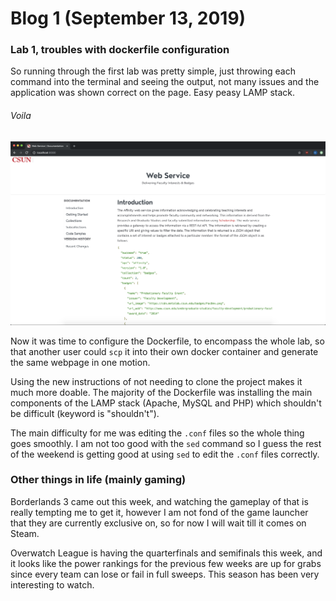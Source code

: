 # Blog 1 (September 13, 2019)

### Lab 1, troubles with dockerfile configuration

So running through the first lab was pretty simple, just throwing each command into the terminal and seeing the output, not many issues and the application was shown correct on the page. Easy peasy LAMP stack.

###### Voila
![LAMP Stack](https://github.com/FurenchiFurai/furenchifurai.github.io/blob/master/LAMP%20stack.png?raw=true)

Now it was time to configure the Dockerfile, to encompass the whole lab, so that another user could `scp` it into their own docker container and generate the same webpage in one motion. 

Using the new instructions of not needing to clone the project makes it much more doable. The majority of the Dockerfile was installing the main components of the LAMP stack (Apache, MySQL and PHP) which shouldn't be difficult (keyword is "shouldn't").

The main difficulty for me was editing the `.conf` files so the whole thing goes smoothly. I am not too good with the `sed` command so I guess the rest of the weekend is getting good at using `sed` to edit the `.conf` files correctly.



### Other things in life (mainly gaming)

Borderlands 3 came out this week, and watching the gameplay of that is really tempting me to get it, however I am not fond of the game launcher that they are currently exclusive on, so for now I will wait till it comes on Steam.  

Overwatch League is having the quarterfinals and semifinals this week, and it looks like the power rankings for the previous few weeks are up for grabs since every team can lose or fail in full sweeps.  This season has been very interesting to watch.

